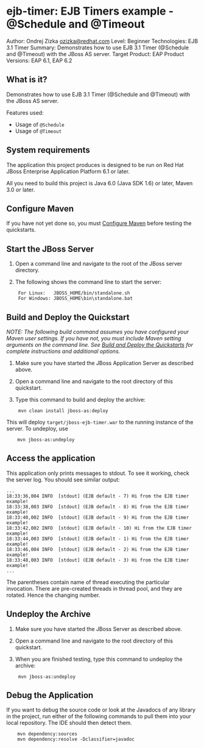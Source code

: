 ejb-timer: EJB Timers example - @Schedule and @Timeout
===========================================
Author: Ondrej Zizka <ozizka@redhat.com>
Level: Beginner
Technologies: EJB 3.1 Timer
Summary: Demonstrates how to use EJB 3.1 Timer (@Schedule and @Timeout) with the JBoss AS server.
Target Product: EAP
Product Versions: EAP 6.1, EAP 6.2


What is it?
-----------

Demonstrates how to use EJB 3.1 Timer (@Schedule and @Timeout) with the JBoss AS server.


Features used:

 * Usage of `@Schedule`
 * Usage of `@Timeout`
 

System requirements
-------------------

The application this project produces is designed to be run on Red Hat JBoss Enterprise Application Platform 6.1 or later. 

All you need to build this project is Java 6.0 (Java SDK 1.6) or later, Maven 3.0 or later.

 
Configure Maven
---------------

If you have not yet done so, you must [Configure Maven](../README.md#mavenconfiguration) before testing the quickstarts.


Start the JBoss Server
-------------------------

1. Open a command line and navigate to the root of the JBoss server directory.
2. The following shows the command line to start the server:

        For Linux:   JBOSS_HOME/bin/standalone.sh
        For Windows: JBOSS_HOME\bin\standalone.bat


Build and Deploy the Quickstart
-------------------------

_NOTE: The following build command assumes you have configured your Maven user settings. If you have not, you must include Maven setting arguments on the command line. See [Build and Deploy the Quickstarts](../README.md#buildanddeploy) for complete instructions and additional options._

1. Make sure you have started the JBoss Application Server as described above.
2. Open a command line and navigate to the root directory of this quickstart.
3. Type this command to build and deploy the archive:

        mvn clean install jboss-as:deploy

This will deploy `target/jboss-ejb-timer.war` to the running instance of the server.
To undeploy, use

        mvn jboss-as:undeploy


Access the application
----------------------

This application only prints messages to stdout.
To see it working, check the server log. You should see similar output:

    ...
    18:33:36,004 INFO  [stdout] (EJB default - 7) Hi from the EJB timer example!
    18:33:38,003 INFO  [stdout] (EJB default - 8) Hi from the EJB timer example!
    18:33:40,002 INFO  [stdout] (EJB default - 9) Hi from the EJB timer example!
    18:33:42,002 INFO  [stdout] (EJB default - 10) Hi from the EJB timer example!
    18:33:44,003 INFO  [stdout] (EJB default - 1) Hi from the EJB timer example!
    18:33:46,004 INFO  [stdout] (EJB default - 2) Hi from the EJB timer example!
    18:33:48,003 INFO  [stdout] (EJB default - 3) Hi from the EJB timer example!
    ...

The parentheses contain name of thread executing the particular invocation.
There are pre-created threads in thread pool, and they are rotated. Hence the changing number.


Undeploy the Archive
--------------------

1. Make sure you have started the JBoss Server as described above.
2. Open a command line and navigate to the root directory of this quickstart.
3. When you are finished testing, type this command to undeploy the archive:

        mvn jboss-as:undeploy


Debug the Application
------------------------------------

If you want to debug the source code or look at the Javadocs of any library in the project, 
run either of the following commands to pull them into your local repository. The IDE should then detect them.

        mvn dependency:sources
        mvn dependency:resolve -Dclassifier=javadoc
